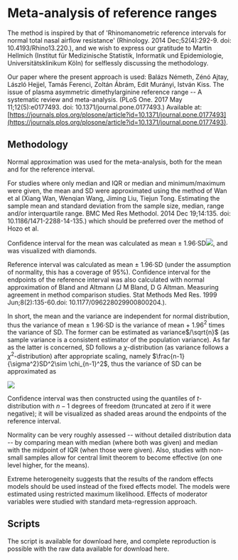 # Meta-analysis of reference ranges

The method is inspired by that of 'Rhinomanometric reference intervals for normal total nasal airflow resistance' (Rhinology. 2014 Dec;52(4):292-9. doi: 10.4193/Rhino13.220.), and we wish to express our gratitude to Martin Hellmich (Institut für Medizinische Statistik, Informatik und Epidemiologie, Universitätsklinikum Köln) for selflessly discussing the methodology.

Our paper where the present approach is used: Balázs Németh, Zénó Ajtay, László Hejjel, Tamás Ferenci, Zoltán Ábrám, Edit Murányi, István Kiss. The issue of plasma asymmetric dimethylarginine reference range -- A systematic review and meta-analysis. (PLoS One. 2017 May 11;12(5):e0177493. doi: 10.1371/journal.pone.0177493.) Available at: [https://journals.plos.org/plosone/article?id=10.1371/journal.pone.0177493](https://journals.plos.org/plosone/article?id=10.1371/journal.pone.0177493).

## Methodology

Normal approximation was used for the meta-analysis, both for the mean and for the reference interval.

For studies where only median and IQR or median and minimum/maximum were given, the mean and SD were approximated using the method of Wan et al (Xiang Wan, Wenqian Wang, Jiming Liu, Tiejun Tong. Estimating the sample mean and standard deviation from the sample size, median, range and/or interquartile range. BMC Med Res Methodol. 2014 Dec 19;14:135. doi: 10.1186/1471-2288-14-135.) which should be preferred over the method of Hozo et al.

Confidence interval for the mean was calculated as mean ± 1.96·SD<img src="https://render.githubusercontent.com/render/math?math=/\sqrt{n}">, and was visualized with diamonds.

Reference interval was calculated as mean ± 1.96·SD (under the assumption of normality, this has a coverage of 95%). Confidence interval for the endpoints of the reference interval was also calculated with normal approximation of Bland and Altmann (J M Bland, D G Altman. Measuring agreement in method comparison studies. Stat Methods Med Res. 1999 Jun;8(2):135-60.doi: 10.1177/096228029900800204.).

In short, the mean and the variance are independent for normal distribution, thus the variance of mean ± 1.96·SD is the variance of mean + 1.96$^2$ times the variance of SD. The former can be estimated as variance$/\sqrt{n}$ (as sample variance is a consistent estimator of the population variance). As far as the latter is concerned, SD follows a $\chi$-distribution (as variance follows a $\chi^2$-distribution) after appropriate scaling, namely $\frac{n-1}{\sigma^2}SD^2\sim \chi_{n-1}^2$, thus the variance of SD can be approximated as

<img src="https://render.githubusercontent.com/render/math?math=\frac{SD^2}{n-1}\mathbb{D}^2\left(\chi_{n-1}\right)=\frac{SD^2}{n-1}\cdot\left[n-1-2\left(\frac{\Gamma\left(\frac{n}{2}\right)}{\Gamma\left(\frac{n-1}{2}\right)}\right)^2\right]=SD^2\cdot\left[1-\frac{2}{n-1}\left(\frac{\Gamma\left(\frac{n}{2}\right)}{\Gamma\left(\frac{n-1}{2}\right)}\right)^2\right].">

Confidence interval was then constructed using the quantiles of $t$-distribution with $n-1$ degrees of freedom (truncated at zero if it were negative); it will be visualized as shaded areas around the endpoints of the reference interval.

Normality can be very roughly assessed -- without detailed distribution data -- by comparing mean with median (where both was given) and median with the midpoint of IQR (when those were given). Also, studies with non-small samples allow for central limit theorem to become effective (on one level higher, for the means).

Extreme heterogeneity suggests that the results of the random effects models should be used instead of the fixed effects model. The models were estimated using restricted maximum likelihood. Effects of moderator variables were studied with standard meta-regression approach.

## Scripts

The script is available for download here, and complete reproduction is possible with the raw data available for download here.
